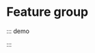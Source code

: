 # Feature group

::: demo
<template>

  <div>
    <div>
      <p>First marker is placed at {{ withPopup.lat }}, {{ withPopup.lng }}</p>
      <p>Center is at {{ currentCenter }} and the zoom is: {{ currentZoom }}</p>
      <button @click="showLongText">
        Toggle long popup
      </button>
      <button @click="showMap = !showMap">
        Toggle map
      </button>
    </div>
    <l-map
      v-if="showMap"
      :zoom="zoom"
      :center="center"
      :options="mapOptions"
      style="height: 500px; width: 100%"
      @update:center="centerUpdate"
      @update:zoom="zoomUpdate"
    >
      <l-tile-layer
        :url="url"
        :attribution="attribution"
      />
      <l-marker :lat-lng="withPopup">
        <l-popup>
          <div @click="innerClick">
            I am a popup
            <p v-show="showParagraph">
              Lorem ipsum dolor sit amet, consectetur adipiscing elit. Quisque
              sed pretium nisl, ut sagittis sapien. Sed vel sollicitudin nisi.
              Donec finibus semper metus id malesuada.
            </p>
          </div>
        </l-popup>
      </l-marker>
      <l-feature-group>
        <l-marker :lat-lng="withTooltip">
          <l-tooltip :options="{ permanent: true, interactive: true }">
            <div @click="innerClick">
              I am a tooltip
              <p v-show="showParagraph">
                Lorem ipsum dolor sit amet, consectetur adipiscing elit. Quisque
                sed pretium nisl, ut sagittis sapien. Sed vel sollicitudin nisi.
                Donec finibus semper metus id malesuada.
              </p>
            </div>
          </l-tooltip>
        </l-marker>
      </l-feature-group>
    </l-map>
  </div>
</template>

<script>
import { latLng } from 'leaflet';
import {
  LMap,
  LTileLayer,
  LMarker,
  LPopup,
  LTooltip,
  LFeatureGroup,
  fixDefaultIcons
} from 'vue2-leaflet';

fixDefaultIcons();

export default {
  name: 'Example',
  components: {
    LMap,
    LTileLayer,
    LMarker,
    LPopup,
    LTooltip,
    LFeatureGroup,
  },
  data() {
    return {
      zoom: 13,
      center: latLng(47.41322, -1.219482),
      url: 'https://{s}.tile.openstreetmap.org/{z}/{x}/{y}.png',
      attribution:
        '&copy; <a href="http://osm.org/copyright">OpenStreetMap</a> contributors',
      withPopup: latLng(47.41322, -1.219482),
      withTooltip: latLng(47.41422, -1.250482),
      currentZoom: 11.5,
      currentCenter: latLng(47.41322, -1.219482),
      showParagraph: false,
      mapOptions: {
        zoomSnap: 0.5,
      },
      showMap: true,
    };
  },
  methods: {
    zoomUpdate(zoom) {
      this.currentZoom = zoom;
    },
    centerUpdate(center) {
      this.currentCenter = center;
    },
    showLongText() {
      this.showParagraph = !this.showParagraph;
    },
    innerClick() {
      alert('Click!');
    },
  },
};
</script>

:::
